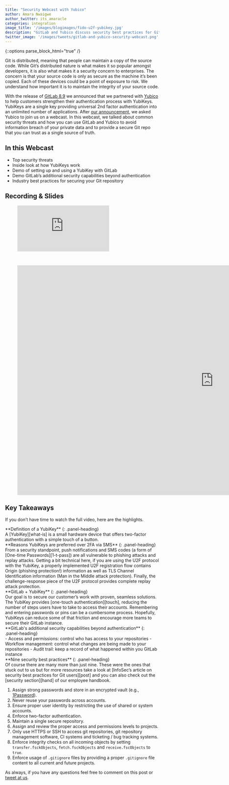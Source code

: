 ```yaml
---
title: "Security Webcast with Yubico"
author: Amara Nwaigwe
author_twitter: its_amaracle
categories: integration
image_title: '/images/blogimages/fido-u2f-yubikey.jpg'
description: "GitLab and Yubico discuss security best practices for Git users."
twitter_image: '/images/tweets/gitlab-and-yubico-security-webcast.png'
---
```


{::options parse_block_html="true" /}

Git is distributed, meaning that people can maintain a copy of the source code. While Git’s distributed nature is what makes it so
popular amongst developers, it is also what makes it a security concern to enterprises. The concern is that your source code is only
as secure as the machine it’s been copied. Each of these devices could be a point of exposure to risk. We understand how important it
is to maintain the integrity of your source code.

With the release of [GitLab 8.9][8.9] we announced that we partnered with [Yubico][youb-home] to help
customers strengthen their authentication process with YubiKeys. YubiKeys are a single key providing universal 2nd factor
authentication into an unlimited number of applications. After [our announcement][yub], we asked Yubico to join us on a webcast. In this
webcast, we talked about common security threats and how you can use GitLab and Yubico to avoid information breach of your private data
and to provide a secure Git repo that you can trust as a single source of truth.

<!-- more -->

## In this Webcast

- Top security threats
- Inside look at how YubiKeys work
- Demo of setting up and using a YubiKey with GitLab
- Demo GitLab’s additional security capabilities beyond authentication
- Industry best practices for securing your Git repository

## Recording & Slides

<figure class="video_container">
  <iframe src="https://www.youtube.com/embed/pO9-7R3N5Ok" frameborder="0" allowfullscreen="true"> </iframe>
</figure>

<br>

<figure class="video_container">
<iframe src="https://docs.google.com/presentation/d/175zQz9CcQf3fQ65rbYFH_ysgllEkXrtnjYpAH_CDcrc/embed?start=false&loop=false&delayms=5000" frameborder="0" width="1280" height="749" allowfullscreen="true" mozallowfullscreen="true" webkitallowfullscreen="true"></iframe>
</figure>

## Key Takeaways

If you don’t have time to watch the full video, here are the highlights.

<div class="panel panel-info">
**Definition of a YubiKey**
{: .panel-heading}
<div class="panel-body">
A [YubiKey][what-is] is a small hardware device that offers two-factor authentication with a simple touch of a button.
</div>
</div>

<div class="panel panel-success">
**Reasons YubiKeys are preferred over 2FA via SMS**
{: .panel-heading}
<div class="panel-body">
From a security standpoint, push notifications and SMS codes (a form of [One-time Passwords][1-t-pass]) are all
vulnerable to phishing attacks and replay attacks. Getting a bit technical here, if you are using the U2F protocol
with the YubiKey, a properly implemented U2F registration flow contains Origin (phishing protection!) information
as well as TLS Channel Identification information (Man in the Middle attack protection). Finally, the
challenge-response piece of the U2F protocol provides complete replay attack protection.
</div>
</div>

<div class="panel panel-gitlab">
**GitLab + YubiKey** 
{: .panel-heading}
<div class="panel-body">
Our goal is to secure our customer’s work with proven, seamless solutions. The YubiKey provides
[one-touch authentication][touch], reducing the number of steps users have to take to access their accounts.
Remembering and entering passwords or pins can be a cumbersome process. Hopefully, YubiKeys can reduce some
of that friction and encourage more teams to secure their GitLab instance.
</div>
</div>

<div class="panel panel-danger">
**GitLab's additional security capabilities beyond authentication**
{: .panel-heading}
<div class="panel-body">
- Access and permissions: control who has access to your repositories
- Workflow management: control what changes are being made to your repositories
- Audit trail: keep a record of what happened within you GitLab instance
</div>
</div>

<div class="panel panel-gitlab-purple">
**Nine security best practices**
{: .panel-heading}
<div class="panel-body">
Of course there are many more than just nine. These were the ones that stuck out to us but for more resources
take a look at [InfoSec’s article on security best practices for Git users][post] and you can also check out
the [security section][hand] of our employee handbook.

1. Assign strong passwords and store in an encrypted vault (e.g., [1Password][1-pass]).
2. Never reuse your passwords across accounts.
3. Ensure proper user identity by restricting the use of shared or system accounts.
4. Enforce two-factor authentication.
5. Maintain a single secure repository.
6. Assign and review the proper access and permissions levels to projects.
7. Only use HTTPS or SSH to access git repositories, git repository management software, CI systems and ticketing / bug tracking systems.
8. Enforce integrity checks on all incoming objects by setting `transfer.fsckObjects`, `fetch.fsckObjects` and `receive.fscObjects` to `true`.
9. Enforce usage of `.gitignore` files by providing a proper `.gitignore` file content to all current and future projects.
</div>
</div>

As always, if you have any questions feel free to comment on this post or [tweet at us].

<!-- identifiers -->

[1-pass]: https://1password.com/
[1-t-pass]: https://en.wikipedia.org/wiki/One-time_password
[8.9]: https://about.gitlab.com/2016/06/22/gitlab-8-9-released/
[hand]: https://about.gitlab.com/handbook/security/
[post]: http://resources.infosecinstitute.com/security-best-practices-for-git-users/
[touch]: https://www.yubico.com/2015/11/yubico-docker-codesign/
[tweet at us]: https://twitter.com/gitlab
[what-is]: https://www.yubico.com/faq/yubikey/
[yub]: https://about.gitlab.com/2016/06/22/gitlab-adds-support-for-u2f/
[youb-home]: https://www.yubico.com/

<!-- custom styles -->

<style>
.panel-gitlab {
  border-color: rgba(252,163,38,.3);
}
.panel-gitlab > .panel-heading {
  color: rgb(226,67,41);
  background-color: rgba(252,163,38,.3);
  border-color: rgba(252,163,38,.3);
}
.panel-gitlab-purple {
  border-color: rgba(107,79,187,.3);
}
.panel-gitlab-purple > .panel-heading {
  color: rgb(107,79,187);
  background-color: rgba(107,79,187,.3);
  border-color: rgba(107,79,187,.3);
}
</style>
